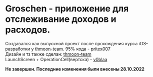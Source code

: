 # Groschen - приложение для отслеживание доходов и расходов.
Создавался как выпускной проект после прохождения курса iOS-разработки у [thmoon-team](https://github.com/thmoon-team).
95% кода - [pritex007](https://github.com/Pritex007)  
Дизайн и тз также сделан: [thmoon-team](https://github.com/thmoon-team)  
LaunchScreen + OperationCell(вертска) - [v0blaa](https://github.com/v0blaa)  

**Не завершен. Последние изменения были внесены 28.10.2022**

